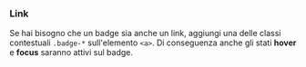 ### Link

Se hai bisogno che un badge sia anche un link, aggiungi una delle classi contestuali `.badge-*` sull'elemento `<a>`. Di conseguenza anche gli stati **hover** e **focus** saranno attivi sul badge.

<!-- STORY -->